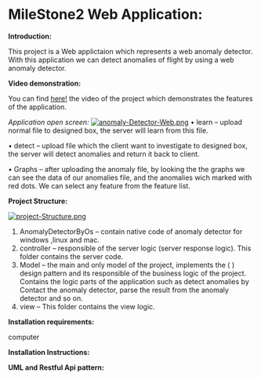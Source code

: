 # MileStone2 Web Application:
**Introduction:**

This project is a Web applictaion which represents a web anomaly detector. With this application we can detect anomalies of flight by using a web anomaly detector.

**Video demonstration:**

You can find [here!](http://google.com) the video of the project which demonstrates the features of the application.

_Application open screen:_
[![anomaly-Detector-Web.png](https://i.postimg.cc/7LhcP4wP/anomaly-Detector-Web.png)](https://postimg.cc/2qpTTP1g)
•	learn – upload normal file to designed box, the server will learn from this file.

•	detect – upload file which the client want to investigate to designed box, the server will detect anomalies and return it back to client.

•	Graphs – after uploading the anomaly file, by looking the the graphs we can see the data of our anomalies file, and the anomalies wich marked with red dots.
We can select any feature from the feature list.

__Project Structure:__

[![project-Structure.png](https://i.postimg.cc/sxZXWbz5/project-Structure.png)](https://postimg.cc/JHMMV6Gh)

1)	AnomalyDetectorByOs –
contain native code of anomaly detector for windows ,linux and mac.
2)	controller – 
responsible of the server logic (server response logic).
This folder contains the server code. 
3)	Model –
the main and only model of the project, implements the ( ) design pattern and its responsible of the business logic of the project.
Contains the logic parts of the application such as detect anomalies by Contact the anomaly detector, parse the result from the anomaly detector and so on.
4)	view – 
This folder contains the view logic.

__Installation requirements:__

computer

__Installation Instructions:__

__UML and Restful Api pattern:__
